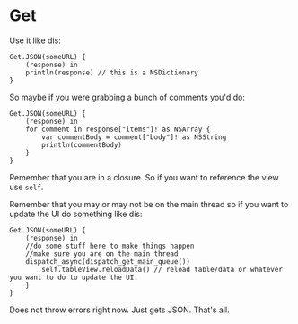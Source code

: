 Get
===

Use it like dis: 

```
Get.JSON(someURL) {
    (response) in
    println(response) // this is a NSDictionary
}
```

So maybe if you were grabbing a bunch of comments you'd do:

```
Get.JSON(someURL) {
    (response) in
    for comment in response["items"]! as NSArray {
        var commentBody = comment["body"]! as NSString
        println(commentBody)
    }
}
```

Remember that you are in a closure. So if you want to reference the view use `self`.

Remember that you may or may not be on the main thread so if you want to update the UI do something like dis: 

```
Get.JSON(someURL) {
    (response) in
    //do some stuff here to make things happen
    //make sure you are on the main thread
    dispatch_async(dispatch_get_main_queue())    
        self.tableView.reloadData() // reload table/data or whatever you want to do to update the UI.
    }
}
```

Does not throw errors right now. Just gets JSON. That's all.
